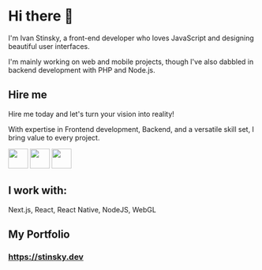 # Hi there 👋

I'm Ivan Stinsky, a front-end developer who loves JavaScript and designing beautiful user interfaces.

I'm mainly working on web and mobile projects, though I've also dabbled in backend development with PHP and Node.js.

## Hire me

Hire me today and let's turn your vision into reality!

With expertise in Frontend development, Backend, and a versatile skill set, I bring value to every project.

[<img src="https://github.com/ivanstnsk/ivanstnsk/assets/25571153/2ba7f5fc-ce14-47d1-9db9-06454e0321dd" width="40"/>](mailto:ivan@stinsky.dev)
[<img src="https://github.com/ivanstnsk/ivanstnsk/assets/25571153/d80aa924-5bab-45c8-bff9-ea55a3c23c99" width="40"/>](https://linkedin.com/in/ivanstnsk)
[<img src="https://github.com/ivanstnsk/ivanstnsk/assets/25571153/5fc06345-cb4f-49d7-85b9-09d232f92b6e" width="40"/>](https://t.me/stinsky)

## I work with:

Next.js, React, React Native, NodeJS, WebGL

## My Portfolio

### https://stinsky.dev
